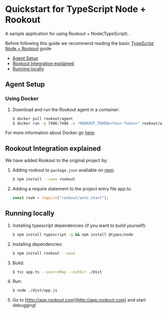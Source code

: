 # Quickstart for TypeScript Node + Rookout

A sample application for using Rookout + Node(TypeScript) .

Before following this guide we recommend reading the basic [TypeScript Node + Rookout] guide

* [Agent Setup](#agent-setup)
* [Rookout Integration explained](#rookout-integration-explained)
* [Running locally](#running-locally)

## Agent Setup

### Using Docker

1. Download and run the Rookout agent in a container:  
    
    ```bash
    $ docker pull rookout/agent
    $ docker run -p 7486:7486 -e "ROOKOUT_TOKEN=<Your-Token>" rookout/agent
    ```

For more information about Docker go [here](https://www.docker.com/).

## Rookout Integration explained


We have added Rookout to the original project by:
1. Adding rookout to `package.json` available on [npm]:
    ```bash
    $ npm install --save rookout
    ```

2. Adding a require statement to the project entry file app.ts:
    ```ts
    const rook = require("rookout/auto_start");
    ```

[TypeScript Node + Rookout]: https://rookout.github.io/tutorials/typescript
[npm]: https://www.npmjs.com/package/rookout


## Running locally

1. Installing typescript dependencies (if you want to build yourself):
    ```bash
    $ npm install typescript -g && npm install @types/node
    ```

2. Installing dependencies:
    ```bash
    $ npm install rookout --save
    ```

3. Build:
    ```bash
    $ tsc app.ts --sourceMap --outDir ./dist
    ```

4. Run:
    ```bash
    $ node ./dist/app.js
    ```

5. Go to [http://app.rookout.com](http://app.rookout.com) and start debugging! 
